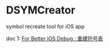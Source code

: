 # DSYMCreator
symbol recreate tool for iOS app

doc 1: [For Better iOS Debug : 重建符号表](https://github.com/imoldman/DSYMCreator/blob/master/doc/For%20Better%20iOS%20Debug%201.md)